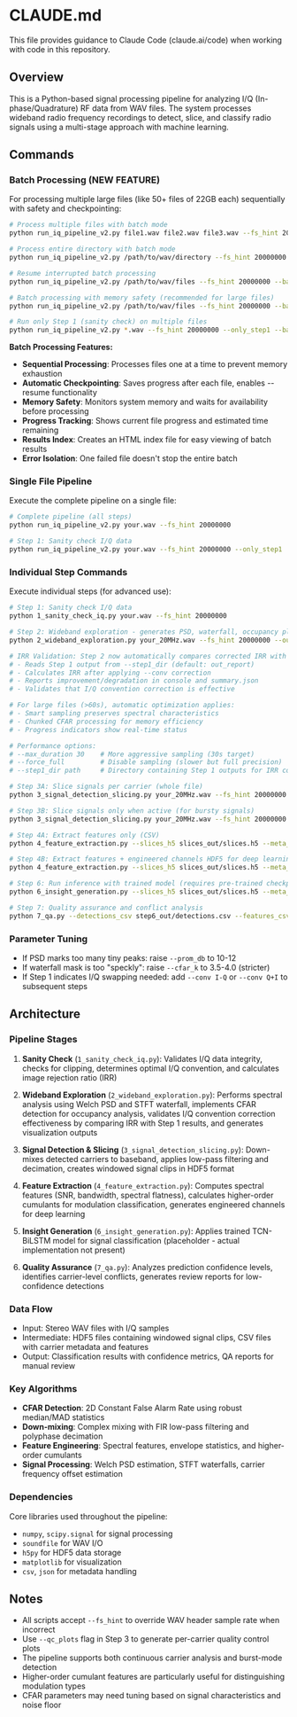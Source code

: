 # CLAUDE.md

This file provides guidance to Claude Code (claude.ai/code) when working with code in this repository.

## Overview

This is a Python-based signal processing pipeline for analyzing I/Q (In-phase/Quadrature) RF data from WAV files. The system processes wideband radio frequency recordings to detect, slice, and classify radio signals using a multi-stage approach with machine learning.

## Commands

### Batch Processing (NEW FEATURE)

For processing multiple large files (like 50+ files of 22GB each) sequentially with safety and checkpointing:

```bash
# Process multiple files with batch mode
python run_iq_pipeline_v2.py file1.wav file2.wav file3.wav --fs_hint 20000000 --batch_mode

# Process entire directory with batch mode
python run_iq_pipeline_v2.py /path/to/wav/directory --fs_hint 20000000 --batch_mode

# Resume interrupted batch processing
python run_iq_pipeline_v2.py /path/to/wav/files --fs_hint 20000000 --batch_mode --resume

# Batch processing with memory safety (recommended for large files)
python run_iq_pipeline_v2.py /path/to/wav/files --fs_hint 20000000 --batch_mode --batch_memory_limit_gb 6.0 --batch_results_index

# Run only Step 1 (sanity check) on multiple files
python run_iq_pipeline_v2.py *.wav --fs_hint 20000000 --only_step1 --batch_mode
```

**Batch Processing Features:**
- **Sequential Processing**: Processes files one at a time to prevent memory exhaustion
- **Automatic Checkpointing**: Saves progress after each file, enables --resume functionality
- **Memory Safety**: Monitors system memory and waits for availability before processing
- **Progress Tracking**: Shows current file progress and estimated time remaining
- **Results Index**: Creates an HTML index file for easy viewing of batch results
- **Error Isolation**: One failed file doesn't stop the entire batch

### Single File Pipeline

Execute the complete pipeline on a single file:

```bash
# Complete pipeline (all steps)
python run_iq_pipeline_v2.py your.wav --fs_hint 20000000

# Step 1: Sanity check I/Q data
python run_iq_pipeline_v2.py your.wav --fs_hint 20000000 --only_step1
```

### Individual Step Commands

Execute individual steps (for advanced use):

```bash
# Step 1: Sanity check I/Q data
python 1_sanity_check_iq.py your.wav --fs_hint 20000000

# Step 2: Wideband exploration - generates PSD, waterfall, occupancy plots and IRR validation
python 2_wideband_exploration.py your_20MHz.wav --fs_hint 20000000 --out out_report --nperseg 4096 --overlap 0.5 --prom_db 8 --cfar_k 3.0

# IRR Validation: Step 2 now automatically compares corrected IRR with Step 1 results
# - Reads Step 1 output from --step1_dir (default: out_report)
# - Calculates IRR after applying --conv correction
# - Reports improvement/degradation in console and summary.json
# - Validates that I/Q convention correction is effective

# For large files (>60s), automatic optimization applies:
# - Smart sampling preserves spectral characteristics
# - Chunked CFAR processing for memory efficiency
# - Progress indicators show real-time status

# Performance options:
# --max_duration 30    # More aggressive sampling (30s target)
# --force_full         # Disable sampling (slower but full precision)
# --step1_dir path     # Directory containing Step 1 outputs for IRR comparison

# Step 3A: Slice signals per carrier (whole file)
python 3_signal_detection_slicing.py your_20MHz.wav --fs_hint 20000000 --carriers_csv out_report/carriers.csv --mode carriers --win 16384 --hop_frac 0.5 --oversample 4.0 --min_bw 100000 --out slices_out

# Step 3B: Slice signals only when active (for bursty signals)
python 3_signal_detection_slicing.py your_20MHz.wav --fs_hint 20000000 --carriers_csv out_report/carriers.csv --mode bursts --nperseg 4096 --overlap 0.5 --cfar_k 3.0 --win 16384 --hop_frac 0.5 --oversample 4.0 --min_bw 100000 --out slices_out_bursty

# Step 4A: Extract features only (CSV)
python 4_feature_extraction.py --slices_h5 slices_out/slices.h5 --meta_json slices_out/meta.json --out_dir step4_out

# Step 4B: Extract features + engineered channels HDF5 for deep learning
python 4_feature_extraction.py --slices_h5 slices_out/slices.h5 --meta_json slices_out/meta.json --out_dir step4_out --emit_engineered_h5 --extras "amp,phase,dfreq,cosphi,sinphi,d_amp,d2phase,cum40,cum41,cum42"

# Step 6: Run inference with trained model (requires pre-trained checkpoint)
python 6_insight_generation.py --slices_h5 slices_out/slices.h5 --meta_json slices_out/meta.json --ckpt /path/to/your/best_model.pt --classes "OOK,BPSK,QPSK,8PSK,16QAM,64QAM,256QAM,AM-SSB-WC,AM-SSB-SC,FM,GMSK,OQPSK" --extra_ch "amp,phase,dfreq,cosphi,sinphi,d_amp,d2phase,cum40,cum41,cum42" --T_crop 16384 --blocks 10 --kernel 7 --rnn_hidden 384 --out_dir step6_out

# Step 7: Quality assurance and conflict analysis
python 7_qa.py --detections_csv step6_out/detections.csv --features_csv step4_out/features.csv --conf_thresh 0.70 --dominance_thresh 0.75 --out_dir step7_out
```

### Parameter Tuning

- If PSD marks too many tiny peaks: raise `--prom_db` to 10-12
- If waterfall mask is too "speckly": raise `--cfar_k` to 3.5-4.0 (stricter)
- If Step 1 indicates I/Q swapping needed: add `--conv I-Q` or `--conv Q+I` to subsequent steps

## Architecture

### Pipeline Stages

1. **Sanity Check** (`1_sanity_check_iq.py`): Validates I/Q data integrity, checks for clipping, determines optimal I/Q convention, and calculates image rejection ratio (IRR)

2. **Wideband Exploration** (`2_wideband_exploration.py`): Performs spectral analysis using Welch PSD and STFT waterfall, implements CFAR detection for occupancy analysis, validates I/Q convention correction effectiveness by comparing IRR with Step 1 results, and generates visualization outputs

3. **Signal Detection & Slicing** (`3_signal_detection_slicing.py`): Down-mixes detected carriers to baseband, applies low-pass filtering and decimation, creates windowed signal clips in HDF5 format

4. **Feature Extraction** (`4_feature_extraction.py`): Computes spectral features (SNR, bandwidth, spectral flatness), calculates higher-order cumulants for modulation classification, generates engineered channels for deep learning

5. **Insight Generation** (`6_insight_generation.py`): Applies trained TCN-BiLSTM model for signal classification (placeholder - actual implementation not present)

6. **Quality Assurance** (`7_qa.py`): Analyzes prediction confidence levels, identifies carrier-level conflicts, generates review reports for low-confidence detections

### Data Flow

- Input: Stereo WAV files with I/Q samples
- Intermediate: HDF5 files containing windowed signal clips, CSV files with carrier metadata and features
- Output: Classification results with confidence metrics, QA reports for manual review

### Key Algorithms

- **CFAR Detection**: 2D Constant False Alarm Rate using robust median/MAD statistics
- **Down-mixing**: Complex mixing with FIR low-pass filtering and polyphase decimation
- **Feature Engineering**: Spectral features, envelope statistics, and higher-order cumulants
- **Signal Processing**: Welch PSD estimation, STFT waterfalls, carrier frequency offset estimation

### Dependencies

Core libraries used throughout the pipeline:
- `numpy`, `scipy.signal` for signal processing
- `soundfile` for WAV I/O
- `h5py` for HDF5 data storage
- `matplotlib` for visualization
- `csv`, `json` for metadata handling

## Notes

- All scripts accept `--fs_hint` to override WAV header sample rate when incorrect
- Use `--qc_plots` flag in Step 3 to generate per-carrier quality control plots
- The pipeline supports both continuous carrier analysis and burst-mode detection
- Higher-order cumulant features are particularly useful for distinguishing modulation types
- CFAR parameters may need tuning based on signal characteristics and noise floor